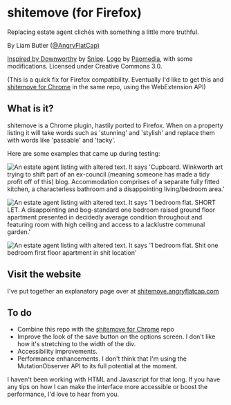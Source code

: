 # shitemove (for Firefox)


Replacing estate agent clichés with something a little more truthful.

By Liam Butler (<a href="https://www.twitter.com/AngryFlatCap/">@AngryFlatCap)

Inspired by <a href="http://downworthy.snipe.net/">Downworthy</a> by <a href="https://twitter.com/snipeyhead">Snipe</a>. <a href="https://www.iconfinder.com/icons/299061/house_icon">Logo</a> by <a href="http://www.paomedia.com">Paomedia</a>, with some modifications. Licensed under Creative Commons 3.0.

(This is a quick fix for Firefox compatibility. Eventually I'd like to get this and <a href="https://github.com/liambutler/shitemove">shitemove for Chrome</a> in the same repo, using the WebExtension API)

## What is it?

shitemove is a Chrome plugin, hastily ported to Firefox. When on a property listing it will take words such as 'stunning' and 'stylish' and replace them with words like 'passable' and 'tacky'.

Here are some examples that came up during testing:

![An estate agent listing with altered text. It says 'Cupboard. Winkworth art trying to shift part of an ex-council (meaning someone has made a tidy profit off of this) blog. Accommodation comprises of a separate fully fitted kitchen, a characterless bathroom and a disappointing living/bedroom area.'](/examples/example1.jpg?raw=true)

![An estate agent listing with altered text. It says '1 bedroom flat. SHORT LET. A disappointing and bog-standard one bedroom raised ground floor apartment presented in decidedly average condition throughout and featuring room with high ceiling and access to a lacklustre communal garden.'](/examples/example2.jpg?raw=true)

![An estate agent listing with altered text. It says '1 bedroom flat. Shit one bedroom first floor apartment in shit location'](/examples/example3.jpg?raw=true)

## Visit the website
I've put together an explanatory page over at <a href="shitemove.angryflatcap.com">shitemove.angryflatcap.com</a>

## To do

<ul>
  <li>Combine this repo with the <a href="https://github.com/liambutler/shitemove">shitemove for Chrome</a> repo</li>
  <li>Improve the look of the save button on the options screen. I don't like how it's stretching to the width of the div.</li>
  <li>Accessibility improvements.</li>
  <li>Performance enhancements. I don't think that I'm using the MutationObserver API to its full potential at the moment.</li>
</ul>

I haven't been working with HTML and Javascript for that long. If you have any tips on how I can make the interface more accessible or boost the performance, I'd love to hear from you.
